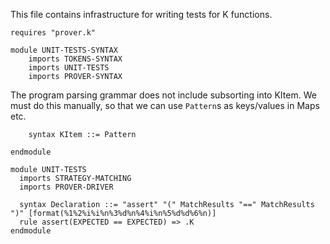This file contains infrastructure for writing tests for K functions.

```k
requires "prover.k"
```

```k
module UNIT-TESTS-SYNTAX
    imports TOKENS-SYNTAX
    imports UNIT-TESTS
    imports PROVER-SYNTAX
```

The program parsing grammar does not include subsorting into KItem. We must do
this manually, so that we can use `Pattern`s as keys/values in Maps etc.

```k
    syntax KItem ::= Pattern
```

```k
endmodule
```

```k
module UNIT-TESTS
  imports STRATEGY-MATCHING
  imports PROVER-DRIVER

  syntax Declaration ::= "assert" "(" MatchResults "==" MatchResults ")" [format(%1%2%i%i%n%3%d%n%4%i%n%5%d%d%6%n)]
  rule assert(EXPECTED == EXPECTED) => .K
endmodule
```
